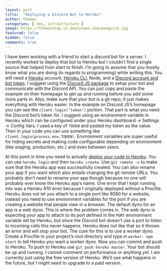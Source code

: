 ```yaml
---
layout: post
title:  "Deploying a Discord Bot to Heroku"
author: thomas
categories: [ dev, infrastructure ]
image: https://thomasstep.s3.amazonaws.com/penguin5.jpg
featured: false
hidden: false
comments: true
---
```

I have been working with a friend to start a discord bot for a server. I recently worked to deploy that bot to Heroku but I couldn’t find a single source that helped from start to finish. I’m going to assume that you mostly know what you are doing (in regards to programming) while writing this. You will need a [Heroku](https://signup.heroku.com/) account, [Heroku CLI](https://devcenter.heroku.com/articles/heroku-cli), Node, and a [Discord account and bot token](https://discordapp.com/developers/applications/). I suggest using the [Discord JS package](https://discord.js.org/#/) to setup your bot and communicate with the Discord API. You can just copy and paste the example on their homepage to get up and running before you add some more parts in. Also, make sure that your bot is a git repo; it just makes everything with Heroku easier. In the example on Discord JS’s homepage you can see the `client.login(‘token’)` portion. That part is what you need the Discord bot’s token for. I suggest using an environment variable in Heroku which can be configured under your Heroku dashboard -> Settings -> Config Vars. I used a key of `TOKEN` and pasted my token as the value. Then in your code you can use something like `client.login(process.env.TOKEN)`. Environment variables are super useful for hiding secrets and making code configurable depending on environment (like staging, production, etc.) and even between users.

At this point in time you need to actually [deploy your code to Heroku](https://devcenter.heroku.com/articles/git). You can use `heroku login` and then `heroku create`.  Use `git remote -v` to make sure that the Heroku app was successfully created. You can also rename your app if you want which also entails changing the git remote URLs. You probably don’t need to rename your app though because no one will probably ever know the Heroku app’s name. One error that I kept running into was a Heroku R10 error because I originally deployed without a Procfile. Heroku does not let you attach to a single port like 8080 for a website, instead you need to use environment variables for the port if you are creating a website that people view in a browser. The default dyno for an app is a web dyno. This is where the problem comes in. The web dyno is expecting your app to attach to its port defined in the `PORT` environment variable set by Heroku, but since the Discord bot doesn’t use a port to listen to incoming calls this never happens. Heroku does not like that so it throws an error and will stop your bot. The cure for this is to use a worker dyno. Create a Procfile in your project’s root directory and type in `worker: npm start` to tell Heroku you want a worker dyno. Now you can commit and push to Heroku. To push to Heroku use `git push heroku master`. Your bot should be up and running. I cannot comment on performance or anything yet. I am currently just using the free version of Heroku. We’ll see what happens in the future, but I might need to upgrade to a paid version.

